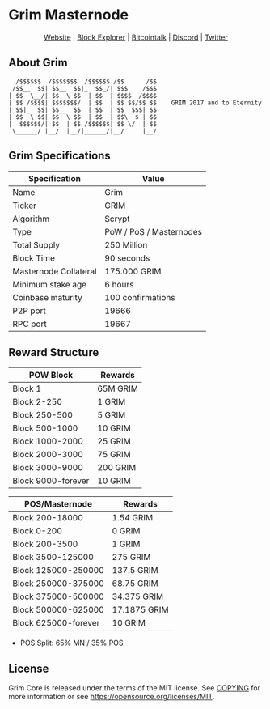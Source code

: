 # Grim Masternode

<p align="center">  <a href="http://reaper.rocks">Website</a> | <a href="http://explorer.reaper.rocks">Block Explorer</a> | <a href="https://bitcointalk.org/index.php?topic=2278351">Bitcointalk</a> | <a href="https://discord.gg/rDsFZaS">Discord</a> | <a href="https://twitter.com/grimcoin">Twitter</a></p>

## About Grim
  
```
  /$$$$$$  /$$$$$$$  /$$$$$$ /$$      /$$
 /$$__  $$| $$__  $$|_  $$_/| $$$    /$$$
| $$  \__/| $$  \ $$  | $$  | $$$$  /$$$$
| $$ /$$$$| $$$$$$$/  | $$  | $$ $$/$$ $$    GRIM 2017 and to Eternity
| $$|_  $$| $$__  $$  | $$  | $$  $$$| $$
| $$  \ $$| $$  \ $$  | $$  | $$\  $ | $$
|  $$$$$$/| $$  | $$ /$$$$$$| $$ \/  | $$
 \______/ |__/  |__/|______/|__/     |__/
```
  
## Grim Specifications

| Specification | Value |
| ------ | ------ |
| Name | Grim |
| Ticker | GRIM |
| Algorithm | Scrypt |
| Type | PoW / PoS / Masternodes |
| Total Supply | 250 Million |
| Block Time | 90 seconds |
| Masternode Collateral | 175.000 GRIM |
| Minimum stake age | 6 hours |
| Coinbase maturity | 100 confirmations |
| P2P port | 19666 |
| RPC port | 19667 |

## Reward Structure

| POW Block | Rewards |
| --------- | ------- |
| Block 1 | 65M GRIM |
| Block 2-250 | 1 GRIM |
|  Block 250-500 | 5 GRIM |
|  Block 500-1000 | 10 GRIM |
|  Block 1000-2000 | 25 GRIM |
|  Block 2000-3000 | 75 GRIM |
|  Block 3000-9000 | 200 GRIM |
|  Block 9000-forever | 10 GRIM |

| POS/Masternode | Rewards |
| -------------- | ------- |
| Block 200-18000 | 1.54 GRIM |
| Block 0-200 | 0 GRIM |
| Block 200-3500 | 1 GRIM |
| Block 3500-125000 | 275 GRIM |
| Block 125000-250000 | 137.5 GRIM |
| Block 250000-375000 | 68.75 GRIM |
| Block 375000-500000 | 34.375 GRIM |
| Block 500000-625000 | 17.1875 GRIM |
| Block 625000-forever | 10 GRIM |

* POS Split: 65% MN / 35% POS

## License

Grim Core is released under the terms of the MIT license. See [COPYING](COPYING) for more information or see https://opensource.org/licenses/MIT.
